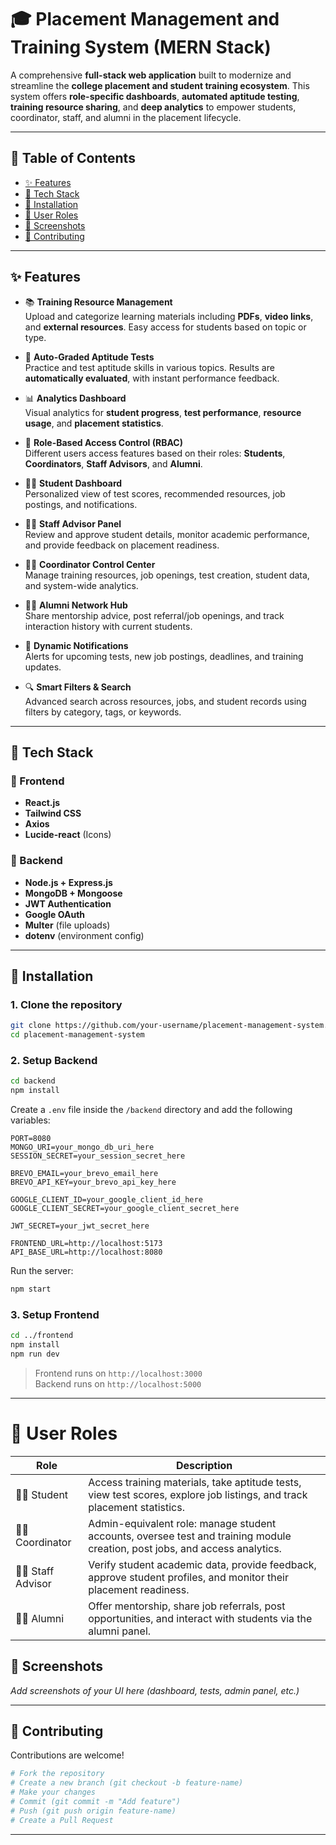 # 🎓 Placement Management and Training System (MERN Stack)

A comprehensive **full-stack web application** built to modernize and streamline the **college placement and student training ecosystem**. This system offers **role-specific dashboards**, **automated aptitude testing**, **training resource sharing**, and **deep analytics** to empower students, coordinator, staff, and alumni in the placement lifecycle.

---

## 📌 Table of Contents

- [✨ Features](#-features)
- [🧰 Tech Stack](#-tech-stack)
- [🚀 Installation](#-installation)
- [👥 User Roles](#-user-roles)
- [📸 Screenshots](#-screenshots)
- [🤝 Contributing](#-contributing)

---

## ✨ Features

- 📚 **Training Resource Management**  
  Upload and categorize learning materials including **PDFs**, **video links**, and **external resources**. Easy access for students based on topic or type.

- 🧠 **Auto-Graded Aptitude Tests**  
  Practice and test aptitude skills in various topics. Results are **automatically evaluated**, with instant performance feedback.

- 📊 **Analytics Dashboard**  
  Visual analytics for **student progress**, **test performance**, **resource usage**, and **placement statistics**.

- 🔐 **Role-Based Access Control (RBAC)**  
  Different users access features based on their roles: **Students**, **Coordinators**, **Staff Advisors**, and **Alumni**.

- 🧑‍🎓 **Student Dashboard**  
  Personalized view of test scores, recommended resources, job postings, and notifications.

- 🧑‍🏫 **Staff Advisor Panel**  
  Review and approve student details, monitor academic performance, and provide feedback on placement readiness.

- 👨‍💼 **Coordinator Control Center**  
  Manage training resources, job openings, test creation, student data, and system-wide analytics.

- 👩‍💼 **Alumni Network Hub**  
  Share mentorship advice, post referral/job openings, and track interaction history with current students.

- 🔔 **Dynamic Notifications**  
  Alerts for upcoming tests, new job postings, deadlines, and training updates.

- 🔍 **Smart Filters & Search**  
  Advanced search across resources, jobs, and student records using filters by category, tags, or keywords.

---

## 🧰 Tech Stack

### 🔹 Frontend
- **React.js**
- **Tailwind CSS**
- **Axios**
- **Lucide-react** (Icons)

### 🔹 Backend
- **Node.js + Express.js**
- **MongoDB + Mongoose**
- **JWT Authentication**
- **Google OAuth**
- **Multer** (file uploads)
- **dotenv** (environment config)

---

## 🚀 Installation

### 1. Clone the repository
```bash
git clone https://github.com/your-username/placement-management-system.git
cd placement-management-system
```

### 2. Setup Backend
```bash
cd backend
npm install
```

Create a `.env` file inside the `/backend` directory and add the following variables:

```env
PORT=8080
MONGO_URI=your_mongo_db_uri_here
SESSION_SECRET=your_session_secret_here

BREVO_EMAIL=your_brevo_email_here
BREVO_API_KEY=your_brevo_api_key_here

GOOGLE_CLIENT_ID=your_google_client_id_here
GOOGLE_CLIENT_SECRET=your_google_client_secret_here

JWT_SECRET=your_jwt_secret_here

FRONTEND_URL=http://localhost:5173
API_BASE_URL=http://localhost:8080
```
Run the server:
```bash
npm start
```

### 3. Setup Frontend
```bash
cd ../frontend
npm install
npm run dev
```

> Frontend runs on `http://localhost:3000`  
> Backend runs on `http://localhost:5000`

---

# 👥 User Roles

| Role           | Description                                                                                          |
|----------------|--------------------------------------------------------------------------------------------------|
| 🧑‍🎓 Student      | Access training materials, take aptitude tests, view test scores, explore job listings, and track placement statistics. |
| 🧑‍💼 Coordinator  | Admin-equivalent role: manage student accounts, oversee test and training module creation, post jobs, and access analytics.   |
| 🧑‍🏫 Staff Advisor| Verify student academic data, provide feedback, approve student profiles, and monitor their placement readiness.             |
| 👨‍🎓 Alumni       | Offer mentorship, share job referrals, post opportunities, and interact with students via the alumni panel.                   |



## 📸 Screenshots

_Add screenshots of your UI here (dashboard, tests, admin panel, etc.)_

---

## 🤝 Contributing

Contributions are welcome!

```bash
# Fork the repository
# Create a new branch (git checkout -b feature-name)
# Make your changes
# Commit (git commit -m "Add feature")
# Push (git push origin feature-name)
# Create a Pull Request
```

---

